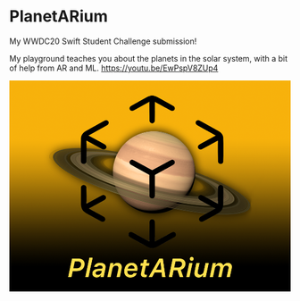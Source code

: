 # PlanetARium
My WWDC20 Swift Student Challenge submission!

My playground teaches you about the planets in the solar system, with a bit of help from AR and ML.
https://youtu.be/EwPspV8ZUp4

![icon](https://github.com/Priva28/PlanetARium/blob/master/icon%20large.png?raw=true)
